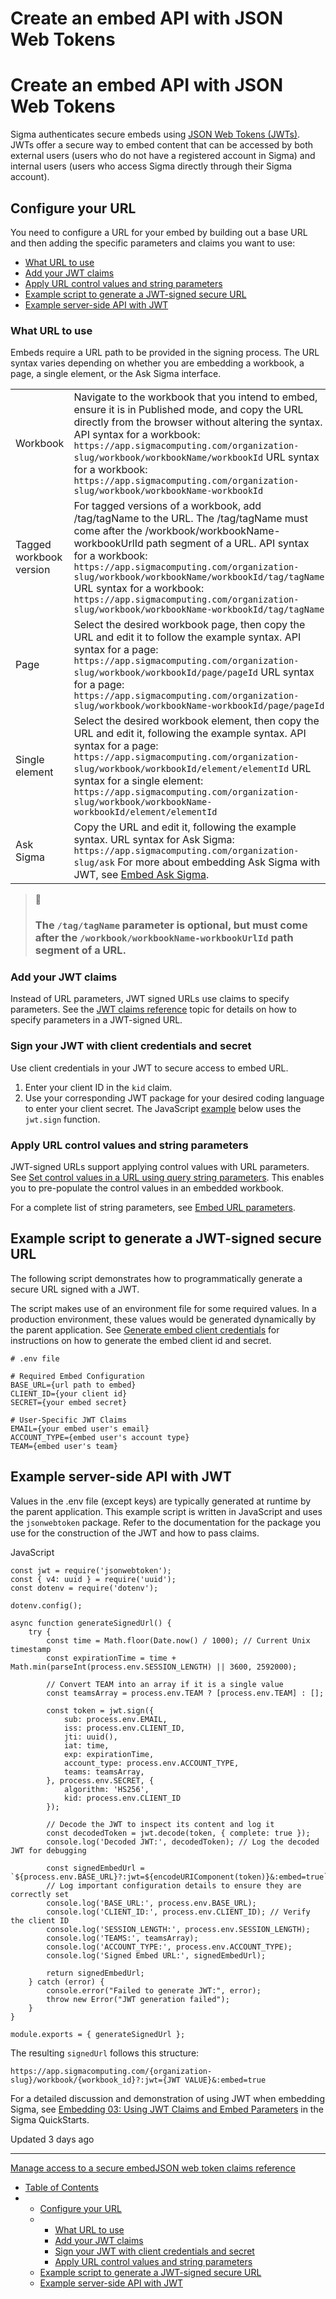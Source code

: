 # Create an embed API with JSON Web Tokens

# Create an embed API with JSON Web Tokens

Sigma authenticates secure embeds using [JSON Web Tokens (JWTs)](https://jwt.io/). JWTs offer a secure way to embed content that can be accessed by both external users (users who do not have a registered account in Sigma) and internal users (users who access Sigma directly through their Sigma account).

## Configure your URL

You need to configure a URL for your embed by building out a base URL and then adding the specific parameters and claims you want to use:

* [What URL to use](#what-url-to-use)
* [Add your JWT claims](#add-your-jwt-claims)
* [Apply URL control values and string parameters](#apply-url-control-values-and-string-parameters)
* [Example script to generate a JWT-signed secure URL](#example-script-to-generate-a-jwt-signed-secure-url)
* [Example server-side API with JWT](#example-server-side-api-with-jwt)

### What URL to use

Embeds require a URL path to be provided in the signing process. The URL syntax varies depending on whether you are embedding a workbook, a page, a single element, or the Ask Sigma interface.

|  |  |
| --- | --- |
| Workbook | Navigate to the workbook that you intend to embed, ensure it is in Published mode, and copy the URL directly from the browser without altering the syntax.  API syntax for a workbook:  `https://app.sigmacomputing.com/organization-slug/workbook/workbookName/workbookId`  URL syntax for a workbook:  `https://app.sigmacomputing.com/organization-slug/workbook/workbookName-workbookId` |
| Tagged workbook version | For tagged versions of a workbook, add /tag/tagName to the URL. The /tag/tagName must come after the /workbook/workbookName-workbookUrlId path segment of a URL.  API syntax for a workbook:  `https://app.sigmacomputing.com/organization-slug/workbook/workbookName/workbookId/tag/tagName`  URL syntax for a workbook:  `https://app.sigmacomputing.com/organization-slug/workbook/workbookName-workbookId/tag/tagName` |
| Page | Select the desired workbook page, then copy the URL and edit it to follow the example syntax.  API syntax for a page:  `https://app.sigmacomputing.com/organization-slug/workbook/workbookId/page/pageId`  URL syntax for a page:  `https://app.sigmacomputing.com/organization-slug/workbook/workbookName-workbookId/page/pageId` |
| Single element | Select the desired workbook element, then copy the URL and edit it, following the example syntax.  API syntax for a page:  `https://app.sigmacomputing.com/organization-slug/workbook/workbookId/element/elementId`  URL syntax for a single element:  `https://app.sigmacomputing.com/organization-slug/workbook/workbookName-workbookId/element/elementId` |
| Ask Sigma | Copy the URL and edit it, following the example syntax.  URL syntax for Ask Sigma:  `https://app.sigmacomputing.com/organization-slug/ask`  For more about embedding Ask Sigma with JWT, see [Embed Ask Sigma](/docs/embed-ask-sigma-beta). |

> 📘
>
> ### The `/tag/tagName` parameter is optional, but must come after the `/workbook/workbookName-workbookUrlId` path segment of a URL.

### Add your JWT claims

Instead of URL parameters, JWT signed URLs use claims to specify parameters. See the [JWT claims reference](/docs/json-web-token-claims-reference) topic for details on how to specify parameters in a JWT-signed URL.

### Sign your JWT with client credentials and secret

Use client credentials in your JWT to secure access to embed URL.

1. Enter your client ID in the `kid` claim.
2. Use your corresponding JWT package for your desired coding language to enter your client secret. The JavaScript [example](/docs/create-an-embed-api-with-json-web-tokens#example-server-side-api-with-jwt) below uses the `jwt.sign` function.

### Apply URL control values and string parameters

JWT-signed URLs support applying control values with URL parameters. See [Set control values in a URL using query string parameters](/docs/workbook-control-values-in-the-url). This enables you to pre-populate the control values in an embedded workbook.

For a complete list of string parameters, see [Embed URL parameters](/docs/embed-url-parameters).

## Example script to generate a JWT-signed secure URL

The following script demonstrates how to programmatically generate a secure URL signed with a JWT.

The script makes use of an environment file for some required values. In a production environment, these values would be generated dynamically by the parent application. See [Generate embed client credentials](/docs/generate-embed-client-credentials) for instructions on how to generate the embed client id and secret.

```
# .env file

# Required Embed Configuration
BASE_URL={url path to embed}
CLIENT_ID={your client id}
SECRET={your embed secret}

# User-Specific JWT Claims
EMAIL={your embed user's email}
ACCOUNT_TYPE={embed user's account type}
TEAM={embed user's team}
```

## Example server-side API with JWT

Values in the .env file (except keys) are typically generated at runtime by the parent application. This example script is written in JavaScript and uses the `jsonwebtoken` package. Refer to the documentation for the package you use for the construction of the JWT and how to pass claims.

JavaScript

```
const jwt = require('jsonwebtoken');
const { v4: uuid } = require('uuid');
const dotenv = require('dotenv');

dotenv.config();

async function generateSignedUrl() {
    try {
        const time = Math.floor(Date.now() / 1000); // Current Unix timestamp
        const expirationTime = time + Math.min(parseInt(process.env.SESSION_LENGTH) || 3600, 2592000);

        // Convert TEAM into an array if it is a single value
        const teamsArray = process.env.TEAM ? [process.env.TEAM] : [];

        const token = jwt.sign({
            sub: process.env.EMAIL,
            iss: process.env.CLIENT_ID,
            jti: uuid(),
            iat: time,
            exp: expirationTime,
            account_type: process.env.ACCOUNT_TYPE,
            teams: teamsArray,
        }, process.env.SECRET, {
            algorithm: 'HS256',
            kid: process.env.CLIENT_ID
        });

        // Decode the JWT to inspect its content and log it
        const decodedToken = jwt.decode(token, { complete: true });
        console.log('Decoded JWT:', decodedToken); // Log the decoded JWT for debugging
        
        const signedEmbedUrl = `${process.env.BASE_URL}?:jwt=${encodeURIComponent(token)}&:embed=true`;
        // Log important configuration details to ensure they are correctly set
        console.log('BASE_URL:', process.env.BASE_URL);
        console.log('CLIENT_ID:', process.env.CLIENT_ID); // Verify the client ID
        console.log('SESSION_LENGTH:', process.env.SESSION_LENGTH);
        console.log('TEAMS:', teamsArray);
        console.log('ACCOUNT_TYPE:', process.env.ACCOUNT_TYPE);
        console.log('Signed Embed URL:', signedEmbedUrl);

        return signedEmbedUrl;
    } catch (error) {
        console.error("Failed to generate JWT:", error);
        throw new Error("JWT generation failed");
    }
}

module.exports = { generateSignedUrl };  
```

The resulting `signedUrl` follows this structure:

`https://app.sigmacomputing.com/{organization-slug}/workbook/{workbook_id}?:jwt={JWT VALUE}&:embed=true`

For a detailed discussion and demonstration of using JWT when embedding Sigma, see [Embedding 03: Using JWT Claims and Embed Parameters](https://quickstarts.sigmacomputing.com/guide/embedding_03_using_jwt_claims_and_embed_parameters_v3/index.html) in the Sigma QuickStarts.

Updated 3 days ago

---

[Manage access to a secure embed](/docs/manage-access-to-a-secure-embed)[JSON web token claims reference](/docs/json-web-token-claims-reference)

* [Table of Contents](#)
* + [Configure your URL](#configure-your-url)
  + - [What URL to use](#what-url-to-use)
    - [Add your JWT claims](#add-your-jwt-claims)
    - [Sign your JWT with client credentials and secret](#sign-your-jwt-with-client-credentials-and-secret)
    - [Apply URL control values and string parameters](#apply-url-control-values-and-string-parameters)
  + [Example script to generate a JWT-signed secure URL](#example-script-to-generate-a-jwt-signed-secure-url)
  + [Example server-side API with JWT](#example-server-side-api-with-jwt)